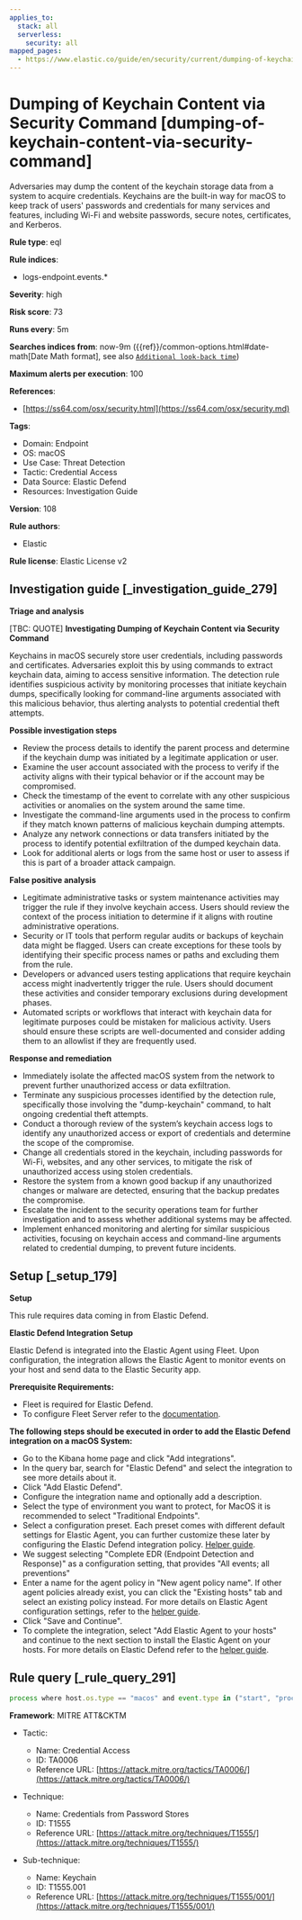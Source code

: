 ```yaml
---
applies_to:
  stack: all
  serverless:
    security: all
mapped_pages:
  - https://www.elastic.co/guide/en/security/current/dumping-of-keychain-content-via-security-command.html
---
```


# Dumping of Keychain Content via Security Command [dumping-of-keychain-content-via-security-command]

Adversaries may dump the content of the keychain storage data from a system to acquire credentials. Keychains are the built-in way for macOS to keep track of users' passwords and credentials for many services and features, including Wi-Fi and website passwords, secure notes, certificates, and Kerberos.

**Rule type**: eql

**Rule indices**:

* logs-endpoint.events.*

**Severity**: high

**Risk score**: 73

**Runs every**: 5m

**Searches indices from**: now-9m ({{ref}}/common-options.html#date-math[Date Math format], see also [`Additional look-back time`](docs-content://solutions/security/detect-and-alert/create-detection-rule.md#rule-schedule))

**Maximum alerts per execution**: 100

**References**:

* [https://ss64.com/osx/security.html](https://ss64.com/osx/security.md)

**Tags**:

* Domain: Endpoint
* OS: macOS
* Use Case: Threat Detection
* Tactic: Credential Access
* Data Source: Elastic Defend
* Resources: Investigation Guide

**Version**: 108

**Rule authors**:

* Elastic

**Rule license**: Elastic License v2

## Investigation guide [_investigation_guide_279]

**Triage and analysis**

[TBC: QUOTE]
**Investigating Dumping of Keychain Content via Security Command**

Keychains in macOS securely store user credentials, including passwords and certificates. Adversaries exploit this by using commands to extract keychain data, aiming to access sensitive information. The detection rule identifies suspicious activity by monitoring processes that initiate keychain dumps, specifically looking for command-line arguments associated with this malicious behavior, thus alerting analysts to potential credential theft attempts.

**Possible investigation steps**

* Review the process details to identify the parent process and determine if the keychain dump was initiated by a legitimate application or user.
* Examine the user account associated with the process to verify if the activity aligns with their typical behavior or if the account may be compromised.
* Check the timestamp of the event to correlate with any other suspicious activities or anomalies on the system around the same time.
* Investigate the command-line arguments used in the process to confirm if they match known patterns of malicious keychain dumping attempts.
* Analyze any network connections or data transfers initiated by the process to identify potential exfiltration of the dumped keychain data.
* Look for additional alerts or logs from the same host or user to assess if this is part of a broader attack campaign.

**False positive analysis**

* Legitimate administrative tasks or system maintenance activities may trigger the rule if they involve keychain access. Users should review the context of the process initiation to determine if it aligns with routine administrative operations.
* Security or IT tools that perform regular audits or backups of keychain data might be flagged. Users can create exceptions for these tools by identifying their specific process names or paths and excluding them from the rule.
* Developers or advanced users testing applications that require keychain access might inadvertently trigger the rule. Users should document these activities and consider temporary exclusions during development phases.
* Automated scripts or workflows that interact with keychain data for legitimate purposes could be mistaken for malicious activity. Users should ensure these scripts are well-documented and consider adding them to an allowlist if they are frequently used.

**Response and remediation**

* Immediately isolate the affected macOS system from the network to prevent further unauthorized access or data exfiltration.
* Terminate any suspicious processes identified by the detection rule, specifically those involving the "dump-keychain" command, to halt ongoing credential theft attempts.
* Conduct a thorough review of the system’s keychain access logs to identify any unauthorized access or export of credentials and determine the scope of the compromise.
* Change all credentials stored in the keychain, including passwords for Wi-Fi, websites, and any other services, to mitigate the risk of unauthorized access using stolen credentials.
* Restore the system from a known good backup if any unauthorized changes or malware are detected, ensuring that the backup predates the compromise.
* Escalate the incident to the security operations team for further investigation and to assess whether additional systems may be affected.
* Implement enhanced monitoring and alerting for similar suspicious activities, focusing on keychain access and command-line arguments related to credential dumping, to prevent future incidents.


## Setup [_setup_179]

**Setup**

This rule requires data coming in from Elastic Defend.

**Elastic Defend Integration Setup**

Elastic Defend is integrated into the Elastic Agent using Fleet. Upon configuration, the integration allows the Elastic Agent to monitor events on your host and send data to the Elastic Security app.

**Prerequisite Requirements:**

* Fleet is required for Elastic Defend.
* To configure Fleet Server refer to the [documentation](docs-content://reference/ingestion-tools/fleet/fleet-server.md).

**The following steps should be executed in order to add the Elastic Defend integration on a macOS System:**

* Go to the Kibana home page and click "Add integrations".
* In the query bar, search for "Elastic Defend" and select the integration to see more details about it.
* Click "Add Elastic Defend".
* Configure the integration name and optionally add a description.
* Select the type of environment you want to protect, for MacOS it is recommended to select "Traditional Endpoints".
* Select a configuration preset. Each preset comes with different default settings for Elastic Agent, you can further customize these later by configuring the Elastic Defend integration policy. [Helper guide](docs-content://solutions/security/configure-elastic-defend/configure-an-integration-policy-for-elastic-defend.md).
* We suggest selecting "Complete EDR (Endpoint Detection and Response)" as a configuration setting, that provides "All events; all preventions"
* Enter a name for the agent policy in "New agent policy name". If other agent policies already exist, you can click the "Existing hosts" tab and select an existing policy instead. For more details on Elastic Agent configuration settings, refer to the [helper guide](docs-content://reference/ingestion-tools/fleet/agent-policy.md).
* Click "Save and Continue".
* To complete the integration, select "Add Elastic Agent to your hosts" and continue to the next section to install the Elastic Agent on your hosts. For more details on Elastic Defend refer to the [helper guide](docs-content://solutions/security/configure-elastic-defend/install-elastic-defend.md).


## Rule query [_rule_query_291]

```js
process where host.os.type == "macos" and event.type in ("start", "process_started") and process.args : "dump-keychain" and process.args : "-d"
```

**Framework**: MITRE ATT&CKTM

* Tactic:

    * Name: Credential Access
    * ID: TA0006
    * Reference URL: [https://attack.mitre.org/tactics/TA0006/](https://attack.mitre.org/tactics/TA0006/)

* Technique:

    * Name: Credentials from Password Stores
    * ID: T1555
    * Reference URL: [https://attack.mitre.org/techniques/T1555/](https://attack.mitre.org/techniques/T1555/)

* Sub-technique:

    * Name: Keychain
    * ID: T1555.001
    * Reference URL: [https://attack.mitre.org/techniques/T1555/001/](https://attack.mitre.org/techniques/T1555/001/)



